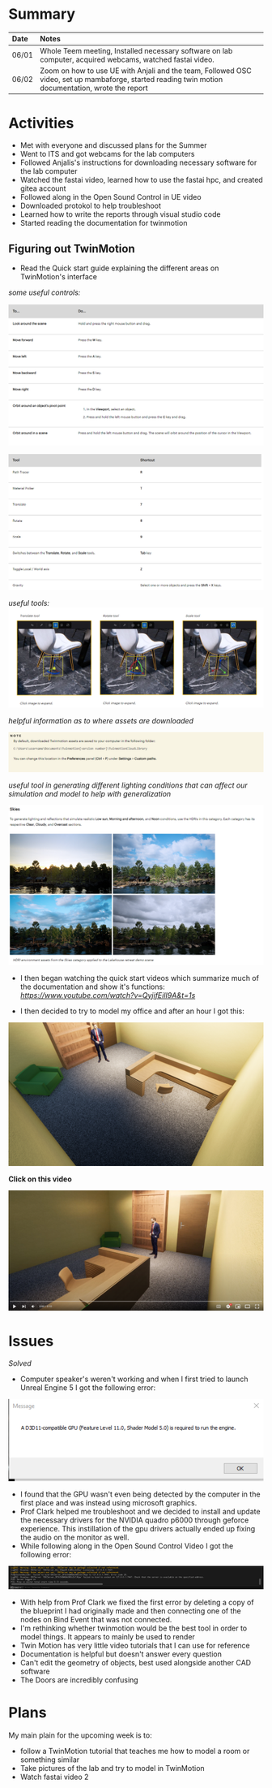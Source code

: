 # Summary

| Date  | Notes
| :---- | :----
| 06/01 | Whole Teem meeting, Installed necessary software on lab computer, acquired webcams, watched fastai video.
| 06/02 | Zoom on how to use UE with Anjali and the team, Followed OSC video, set up mambaforge, started reading twin motion documentation, wrote the report

# Activities

- Met with everyone and discussed plans for the Summer
- Went to ITS and got webcams for the lab computers
- Followed Anjalis's instructions for downloading necessary software for the lab computer
- Watched the fastai video, learned how to use the fastai hpc, and created gitea account
- Followed along in the Open Sound Control in UE video 
- Downloaded protokol to help troubleshoot
- Learned how to write the reports through visual studio code
- Started reading the documentation for twinmotion

## Figuring out TwinMotion
- Read the Quick start guide explaining the different areas on TwinMotion's interface

*some useful controls:*

![Twin Motion Controls](Assets/6-5-2023/TM2.png)

![Twin Motion Controls](Assets/6-5-2023/TM5.png)

*useful tools:*
![Twin Motion Tools](Assets/6-5-2023/TM1.png)

*helpful information as to where assets are downloaded*

![Twin Motion Assets](Assets/6-5-2023/TM3.png)

*useful tool in generating different lighting conditions that can affect our simulation and model to help with generalization*

![Twin Motion Skies](Assets/6-5-2023/TM4.png)

- I then began watching the quick start videos which summarize much of the documentation and show it's functions: *https://www.youtube.com/watch?v=QyjifEilI9A&t=1s*

- I then decided to try to model my office and after an hour I got this:

![MyOffice](Assets/6-5-2023/Image1.png)


**Click on this video**

[![Watch the video](Assets/6-5-2023/Image4.png)](https://youtu.be/HSr7ahe0Pqs)

# Issues

*Solved*
- Computer speaker's weren't working and when I first tried to launch Unreal Engine 5 I got the following error:

![GPU Error for UE5](Assets/6-5-2023/6-01-2023.png)

- I found that the GPU wasn't even being detected by the computer in the first place and was instead using microsoft graphics.
- Prof Clark helped me troubleshoot and we decided to install and update the necessary drivers for the NVIDIA quadro p6000 through geforce experience. This instillation of the gpu drivers actually ended up fixing the audio on the monitor as well.
- While following along in the Open Sound Control Video I got the following error:

![OSC Error](Assets/6-5-2023/6-02-2023.png)

- With help from Prof Clark we fixed the first error by deleting a copy of the blueprint I had originally made and then connecting one of the nodes on Bind Event that was not connected.
- I'm rethinking whether twinmotion would be the best tool in order to model things. It appears to mainly be used to render 
- Twin Motion has very little video tutorials that I can use for reference
- Documentation is helpful but doesn't answer every question
- Can't edit the geometry of objects, best used alongside another CAD software
- The Doors are incredibly confusing

# Plans

My main plain for the upcoming week is to:
- follow a TwinMotion tutorial that teaches me how to model a room or something similar
- Take pictures of the lab and try to model in TwinMotion
- Watch fastai video 2
